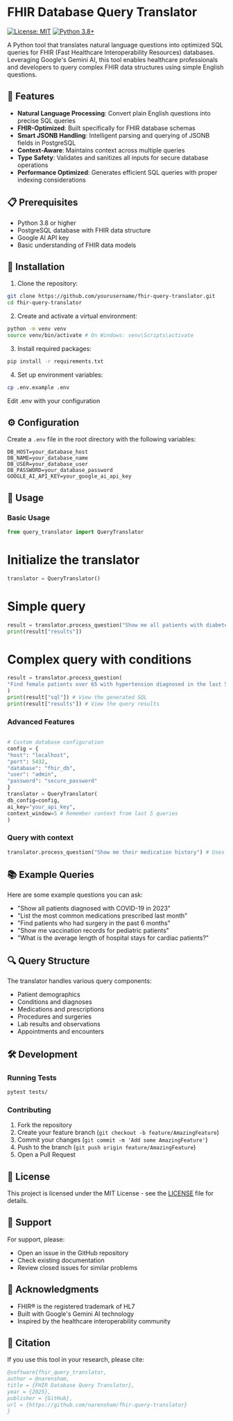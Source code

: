 # FHIR Database Query Translator

[![License: MIT](https://img.shields.io/badge/License-MIT-yellow.svg)](https://opensource.org/licenses/MIT)
[![Python 3.8+](https://img.shields.io/badge/python-3.8+-blue.svg)](https://www.python.org/downloads/)

A Python tool that translates natural language questions into optimized SQL queries for FHIR (Fast Healthcare Interoperability Resources) databases. Leveraging Google's Gemini AI, this tool enables healthcare professionals and developers to query complex FHIR data structures using simple English questions.

## 🚀 Features

- **Natural Language Processing**: Convert plain English questions into precise SQL queries
- **FHIR-Optimized**: Built specifically for FHIR database schemas
- **Smart JSONB Handling**: Intelligent parsing and querying of JSONB fields in PostgreSQL
- **Context-Aware**: Maintains context across multiple queries
- **Type Safety**: Validates and sanitizes all inputs for secure database operations
- **Performance Optimized**: Generates efficient SQL queries with proper indexing considerations

## 📋 Prerequisites

- Python 3.8 or higher
- PostgreSQL database with FHIR data structure
- Google AI API key
- Basic understanding of FHIR data models

## 🔧 Installation

1. Clone the repository:

```bash
git clone https://github.com/yourusername/fhir-query-translator.git
cd fhir-query-translator
```

2. Create and activate a virtual environment:

```bash
python -m venv venv
source venv/bin/activate # On Windows: venv\Scripts\activate
```

3. Install required packages:

```bash
pip install -r requirements.txt
```

4. Set up environment variables:

```bash
cp .env.example .env
```
Edit .env with your configuration

## ⚙️ Configuration

Create a `.env` file in the root directory with the following variables:

```env
DB_HOST=your_database_host
DB_NAME=your_database_name
DB_USER=your_database_user
DB_PASSWORD=your_database_password
GOOGLE_AI_API_KEY=your_google_ai_api_key
```

## 📖 Usage

### Basic Usage

```python
from query_translator import QueryTranslator
```
# Initialize the translator
```python
translator = QueryTranslator()
```
# Simple query
```python
result = translator.process_question("Show me all patients with diabetes")
print(result["results"])
```
# Complex query with conditions
```python
result = translator.process_question(
"Find female patients over 65 with hypertension diagnosed in the last 5 years"
)
print(result["sql"]) # View the generated SQL
print(result["results"]) # View the query results
```
### Advanced Features

```python

# Custom database configuration
config = {
"host": "localhost",
"port": 5432,
"database": "fhir_db",
"user": "admin",
"password": "secure_password"
}
translator = QueryTranslator(
db_config=config,
ai_key="your_api_key",
context_window=5 # Remember context from last 5 queries
)
```
### Query with context
```python
translator.process_question("Show me their medication history") # Uses context from previous query
```

## 📚 Example Queries

Here are some example questions you can ask:

- "Show all patients diagnosed with COVID-19 in 2023"
- "List the most common medications prescribed last month"
- "Find patients who had surgery in the past 6 months"
- "Show me vaccination records for pediatric patients"
- "What is the average length of hospital stays for cardiac patients?"

## 🔍 Query Structure

The translator handles various query components:
- Patient demographics
- Conditions and diagnoses
- Medications and prescriptions
- Procedures and surgeries
- Lab results and observations
- Appointments and encounters

## 🛠️ Development

### Running Tests

```bash
pytest tests/
```


### Contributing

1. Fork the repository
2. Create your feature branch (`git checkout -b feature/AmazingFeature`)
3. Commit your changes (`git commit -m 'Add some AmazingFeature'`)
4. Push to the branch (`git push origin feature/AmazingFeature`)
5. Open a Pull Request

## 📄 License

This project is licensed under the MIT License - see the [LICENSE](LICENSE) file for details.

## 🤝 Support

For support, please:
- Open an issue in the GitHub repository
- Check existing documentation
- Review closed issues for similar problems

## 🙏 Acknowledgments

- FHIR® is the registered trademark of HL7
- Built with Google's Gemini AI technology
- Inspired by the healthcare interoperability community

## 📝 Citation

If you use this tool in your research, please cite:

```bibtex
@software{fhir_query_translator,
author = @narensham,
title = {FHIR Database Query Translator},
year = {2025},
publisher = {GitHub},
url = {https://github.com/narensham/fhir-query-translator}
}
```
